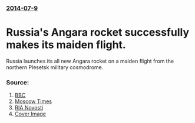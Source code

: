 ### [2014-07-9](/news/2014/07/9/index.md)

# Russia's Angara rocket successfully makes its maiden flight. 

Russia launches its all new Angara rocket on a maiden flight from the northern Plesetsk military cosmodrome.


### Source:

1. [BBC](http://www.bbc.co.uk/news/science-environment-28058633)
2. [Moscow Times](http://www.themoscowtimes.com/business/article/russia-shakes-off-glitches-to-successfully-launch-angara-rocket-video/503207.html)
3. [RIA Novosti](http://en.ria.ru/russia/20140709/190860579/Russias-New-Angara-Space-Rocket-Test-Flight-Successful---Defense.html)
3. [Cover Image](http://ichef.bbci.co.uk/news/1024/media/images/76161000/jpg/_76161150_76161149.jpg)
